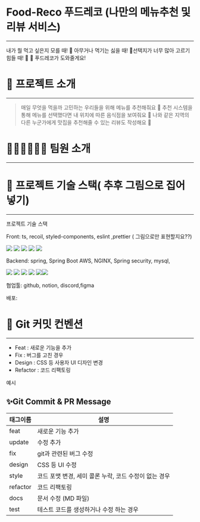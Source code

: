 # Food-Reco 푸드레코 (나만의 메뉴추천 및 리뷰 서비스)

---

내가 뭘 먹고 싶은지 모를 때! 🤔 아무거나 먹기는 싫을 때! 🤨선택지가 너무 많아 고르기 힘들 때! 🤕 🍱 푸드레코가 도와줄게요! 

# 🍲 프로젝트 소개

---

> 매일 무엇을 먹을까 고민하는 우리들을 위해 메뉴를 추천해줘요 🥐
추천 시스템을 통해 메뉴를 선택했다면 내 위치에 따른 음식점을 보여줘요 🍛
나와 같은 지역의 다른 누군가에게 맛집을 추천해줄 수 있는 리뷰도 작성해요 🍙
> 

# 👩🏻‍💻🧑🏻‍💻 팀원 소개

---

# 💪 프로젝트 기술 스택( 추후 그림으로 집어넣기)

---

프로젝트 기술 스택

Front: ts, recoil, styled-components, eslint ,prettier ( 그림으로만 표현할지요??)

<img src="https://img.shields.io/badge/typeScript-3178C6?style=for-the-badge&logo=typeScript&logoColor=white">

<img src="https://img.shields.io/badge/recoil-f26b00?style=for-the-badge&logo=recoil&logoColor=white">

<img src="https://img.shields.io/badge/styledcomponents-DB7093?style=for-the-badge&logo=styledcomponents&logoColor=white">

<img src="https://img.shields.io/badge/eslint-4B32C3?style=for-the-badge&logo=eslint&logoColor=white">

<img src="https://img.shields.io/badge/prettier-F7B93E?style=for-the-badge&logo=prettier&logoColor=white">

Backend: spring, Spring Boot AWS, NGINX, Spring security, mysql, 


<img src="https://img.shields.io/badge/spring-6DB33F?style=for-the-badge&logo=spring&logoColor=white"> <img src="https://img.shields.io/badge/springsecurity-6DB33F?style=for-the-badge&logo=springsecurity&logoColor=white"> <img src="https://img.shields.io/badge/springboot-236DB33F?style=for-the-badge&logo=springboot&logoColor=white"> <img src="https://img.shields.io/badge/amazonaws-232F3E?style=for-the-badge&logo=amazonaws&logoColor=white" > <img src="https://img.shields.io/badge/mysql-4479A1?style=for-the-badge&logo=mysql&logoColor=white"><img src="https://img.shields.io/badge/nginx-009639?style=for-the-badge&logo=nginx&logoColor=white">


협업툴: github, notion, discord,figma

배포: 

# 💪 Git 커밋 컨벤션

---

- Feat : 새로운 기능을 추가
- Fix : 버그를 고친 경우
- Design : CSS 등 사용자 UI 디자인 변경
- Refactor : 코드 리팩토링

예시







## ✨Git Commit & PR Message

| 태그이름 | 설명                                                  |
| -------- | ----------------------------------------------------- |
| feat     | 새로운 기능 추가                                      |
| update     | 수정 추가                                      |
| fix      | git과 관련된 버그 수정                                             |
| design   | CSS 등 UI 수정                                 |
| style    | 코드 포맷 변경, 세미 콜론 누락, 코드 수정이 없는 경우 |
| refactor | 코드 리팩토링                                         |
| docs     | 문서 수정 (MD 파일)                                   |
| test     | 테스트 코드를 생성하거나 수정 하는 경우               |

